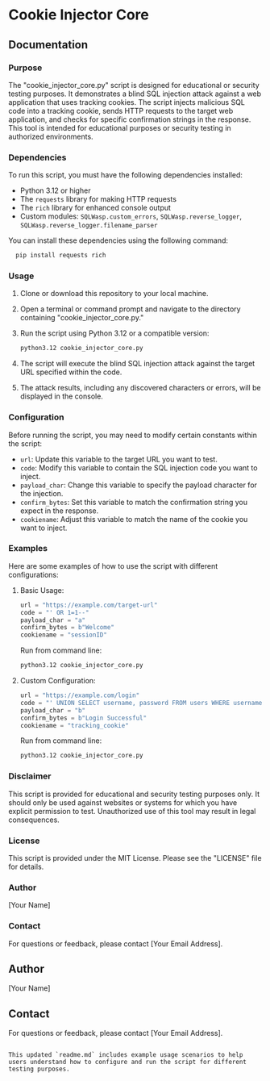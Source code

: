 # Cookie Injector Core

## Documentation

### Purpose

The "cookie_injector_core.py" script is designed for educational or security testing purposes. It demonstrates a blind SQL injection attack against a web application that uses tracking cookies. The script injects malicious SQL code into a tracking cookie, sends HTTP requests to the target web application, and checks for specific confirmation strings in the response. This tool is intended for educational purposes or security testing in authorized environments.

### Dependencies

To run this script, you must have the following dependencies installed:

- Python 3.12 or higher
- The `requests` library for making HTTP requests
- The `rich` library for enhanced console output
- Custom modules: `SQLWasp.custom_errors`, `SQLWasp.reverse_logger`, `SQLWasp.reverse_logger.filename_parser`

You can install these dependencies using the following command:

```bash
  pip install requests rich
```

### Usage

1. Clone or download this repository to your local machine.

2. Open a terminal or command prompt and navigate to the directory containing "cookie_injector_core.py."

3. Run the script using Python 3.12 or a compatible version:

   ```bash
   python3.12 cookie_injector_core.py
   ```

4. The script will execute the blind SQL injection attack against the target URL specified within the code.

5. The attack results, including any discovered characters or errors, will be displayed in the console.

### Configuration

Before running the script, you may need to modify certain constants within the script:

- `url`: Update this variable to the target URL you want to test.
- `code`: Modify this variable to contain the SQL injection code you want to inject.
- `payload_char`: Change this variable to specify the payload character for the injection.
- `confirm_bytes`: Set this variable to match the confirmation string you expect in the response.
- `cookiename`: Adjust this variable to match the name of the cookie you want to inject.

### Examples

Here are some examples of how to use the script with different configurations:

1. Basic Usage:

   ```python
   url = "https://example.com/target-url"
   code = "' OR 1=1--"
   payload_char = "a"
   confirm_bytes = b"Welcome"
   cookiename = "sessionID"
   ```
   
   Run from command line:

   ```zsh   
   python3.12 cookie_injector_core.py
   ```

2. Custom Configuration:

   ```python
   url = "https://example.com/login"
   code = "' UNION SELECT username, password FROM users WHERE username='admin'--"
   payload_char = "b"
   confirm_bytes = b"Login Successful"
   cookiename = "tracking_cookie"
   ```

   Run from command line:

   ```zsh
   python3.12 cookie_injector_core.py
   ```

### Disclaimer

This script is provided for educational and security testing purposes only. It should only be used against websites or systems for which you have explicit permission to test. Unauthorized use of this tool may result in legal consequences.

### License

This script is provided under the MIT License. Please see the "LICENSE" file for details.

### Author

[Your Name]

### Contact

For questions or feedback, please contact [Your Email Address].

## Author

[Your Name]

## Contact

For questions or feedback, please contact [Your Email Address].
```

This updated `readme.md` includes example usage scenarios to help users understand how to configure and run the script for different testing purposes.